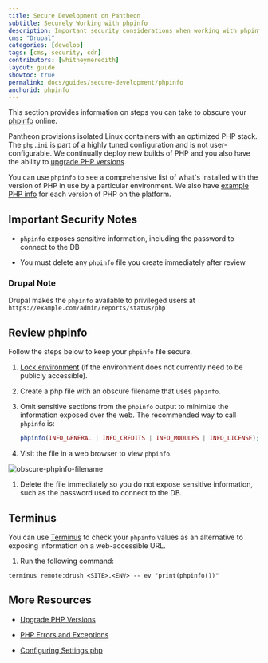 ```yaml
---
title: Secure Development on Pantheon
subtitle: Securely Working with phpinfo
description: Important security considerations when working with phpinfo on your Pantheon Drupal site.
cms: "Drupal"
categories: [develop]
tags: [cms, security, cdn]
contributors: [whitneymeredith]
layout: guide
showtoc: true
permalink: docs/guides/secure-development/phpinfo
anchorid: phpinfo
---
```


This section provides information on steps you can take to obscure your [phpinfo](https://secure.php.net/manual/en/function.phpinfo.php) online.

Pantheon provisions isolated Linux containers with an optimized PHP stack. The `php.ini` is part of a highly tuned configuration and is not user-configurable. We continually deploy new builds of PHP and you also have the ability to [upgrade PHP versions](/php-versions). 

You can use `phpinfo` to see a comprehensive list of what's installed with the version of PHP in use by a particular environment. We also have [example PHP info](/php-versions/#available-php-versions) for each version of PHP on the platform.

## Important Security Notes

- `phpinfo` exposes sensitive information, including the password to connect to the DB

- You must delete any `phpinfo` file you create immediately after review 

### Drupal Note

Drupal makes the `phpinfo` available to privileged users at `https://example.com/admin/reports/status/php`

## Review phpinfo

Follow the steps below to keep your `phpinfo` file secure.

1. [Lock environment](/guides/secure-development/security-tool) (if the environment does not currently need to be publicly accessible).

1. Create a php file with an obscure filename that uses `phpinfo`.

1. Omit sensitive sections from the `phpinfo` output to minimize the information exposed over the web. The recommended way to call `phpinfo` is:

   ```php
   phpinfo(INFO_GENERAL | INFO_CREDITS | INFO_MODULES | INFO_LICENSE);
   ```

1. Visit the file in a web browser to view `phpinfo`.

  ![obscure-phpinfo-filename](../../../images/obscure-phpinfo-delete-immediately.png)

1. Delete the file immediately so you do not expose sensitive information, such as the password used to connect to the DB.

## Terminus

You can use [Terminus](/terminus) to check your `phpinfo` values as an alternative to exposing information on a web-accessible URL. 

1. Run the following command:

```bash{promptUser: user}
terminus remote:drush <SITE>.<ENV> -- ev "print(phpinfo())"
```

## More Resources

- [Upgrade PHP Versions](/php-versions)

- [PHP Errors and Exceptions](/php-errors)

- [Configuring Settings.php](/settings-php)